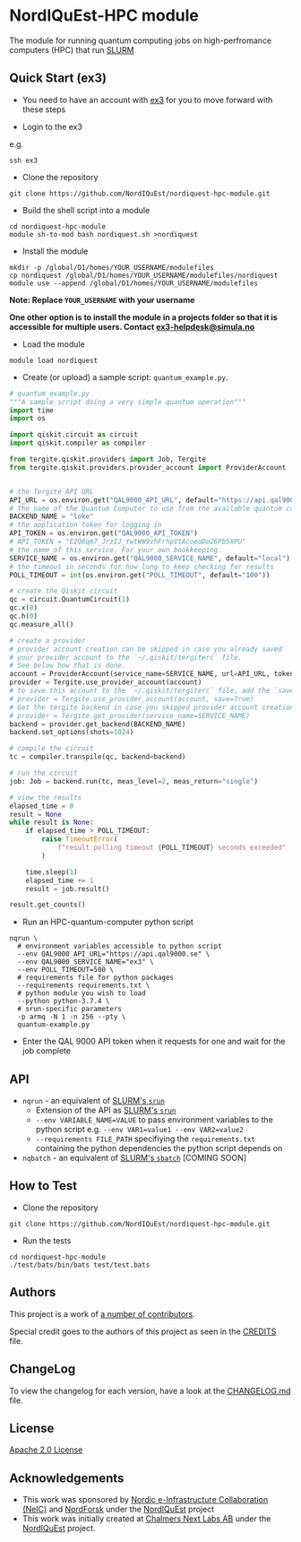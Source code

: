 # NordIQuEst-HPC module

The module for running quantum computing jobs on high-perfromance computers (HPC) that run [SLURM](https://slurm.schedmd.com/overview.html)

## Quick Start (ex3)

- You need to have an account with [ex3](https://www.ex3.simula.no/) for you to move forward with these steps

- Login to the ex3

e.g.

```shell
ssh ex3
```

- Clone the repository

```shell
git clone https://github.com/NordIQuEst/nordiquest-hpc-module.git
```

- Build the shell script into a module

```shell
cd nordiquest-hpc-module
module sh-to-mod bash nordiquest.sh >nordiquest
```

- Install the module

```shell
mkdir -p /global/D1/homes/YOUR_USERNAME/modulefiles
cp nordiquest /global/D1/homes/YOUR_USERNAME/modulefiles/nordiquest
module use --append /global/D1/homes/YOUR_USERNAME/modulefiles
```

**Note: Replace `YOUR_USERNAME` with your username**

**One other option is to install the module in a projects folder so that it is accessible for multiple users. Contact <ex3-helpdesk@simula.no>**

- Load the module

```shell
module load nordiquest
```

- Create (or upload) a sample script: `quantum_example.py`.

```python
# quantum_example.py
"""A sample script doing a very simple quantum operation"""
import time
import os

import qiskit.circuit as circuit
import qiskit.compiler as compiler

from tergite.qiskit.providers import Job, Tergite
from tergite.qiskit.providers.provider_account import ProviderAccount


# the Tergite API URL
API_URL = os.environ.get("QAL9000_API_URL", default="https://api.qal9000.se")
# The name of the Quantum Computer to use from the available quantum computers
BACKEND_NAME = "loke"
# the application token for logging in
API_TOKEN = os.environ.get("QAL9000_API_TOKEN")
# API_TOKEN = "E2Q6qm7_JrzIJ_YwtWW9vhFrhpVtAcoeoDo26Pb5XPU"
# the name of this service. For your own bookkeeping.
SERVICE_NAME = os.environ.get("QAL9000_SERVICE_NAME", default="local")
# the timeout in seconds for how long to keep checking for results
POLL_TIMEOUT = int(os.environ.get("POLL_TIMEOUT", default="100"))

# create the Qiskit circuit
qc = circuit.QuantumCircuit(1)
qc.x(0)
qc.h(0)
qc.measure_all()

# create a provider
# provider account creation can be skipped in case you already saved
# your provider account to the `~/.qiskit/tergiterc` file.
# See below how that is done.
account = ProviderAccount(service_name=SERVICE_NAME, url=API_URL, token=API_TOKEN)
provider = Tergite.use_provider_account(account)
# to save this account to the `~/.qiskit/tergiterc` file, add the `save=True`
# provider = Tergite.use_provider_account(account, save=True)
# Get the tergite backend in case you skipped provider account creation
# provider = Tergite.get_provider(service_name=SERVICE_NAME)
backend = provider.get_backend(BACKEND_NAME)
backend.set_options(shots=1024)

# compile the circuit
tc = compiler.transpile(qc, backend=backend)

# run the circuit
job: Job = backend.run(tc, meas_level=2, meas_return="single")

# view the results
elapsed_time = 0
result = None
while result is None:
    if elapsed_time > POLL_TIMEOUT:
        raise TimeoutError(
            f"result polling timeout {POLL_TIMEOUT} seconds exceeded"
        )

    time.sleep(1)
    elapsed_time += 1
    result = job.result()

result.get_counts()
```

- Run an HPC-quantum-computer python script

```shell
nqrun \
  # environment variables accessible to python script
  --env QAL9000_API_URL="https://api.qal9000.se" \
  --env QAL9000_SERVICE_NAME="ex3" \
  --env POLL_TIMEOUT=500 \
  # requirements file for python packages
  --requirements requirements.txt \
  # python module you wish to load
  --python python-3.7.4 \
  # srun-specific parameters
  -p armq -N 1 -n 256 --pty \
  quantum-example.py
```

- Enter the QAL 9000 API token when it requests for one and wait for the job complete

## API

- `nqrun` - an equivalent of [SLURM's `srun`](https://slurm.schedmd.com/srun.html)
  - Extension of the API as [SLURM's `srun`](https://slurm.schedmd.com/srun.html)
  - `--env VARIABLE_NAME=VALUE` to pass environment variables to the python script e.g. `--env VAR1=value1 --env VAR2=value2`
  - `--requirements FILE_PATH` specifiying the `requirements.txt` containing the python dependencies the python script depends on
- `nqbatch` - an equivalent of [SLURM's `sbatch`](https://slurm.schedmd.com/sbatch.html) [COMING SOON]

## How to Test

- Clone the repository

```shell
git clone https://github.com/NordIQuEst/nordiquest-hpc-module.git
```

- Run the tests

```shell
cd nordiquest-hpc-module
./test/bats/bin/bats test/test.bats
```

## Authors

This project is a work of
[a number of contributors](https://github.com/NordIQuEst/nordiquest-hpc-module/graphs/contributors).

Special credit goes to the authors of this project as seen in the [CREDITS](./CREDITS.md) file.

## ChangeLog

To view the changelog for each version, have a look at the [CHANGELOG.md](./CHANGELOG.md) file.

## License

[Apache 2.0 License](./LICENSE)

## Acknowledgements

- This work was sponsored by [Nordic e-Infrastructure Collaboration (NeIC)](https://neic.no) and [NordForsk](https://www.nordforsk.org/sv) under the [NordIQuEst](https://neic.no/nordiquest/) project
- This work was initially created at [Chalmers Next Labs AB](https://chalmersnextlabs.se) under the [NordIQuEst](https://neic.no/nordiquest/) project.
